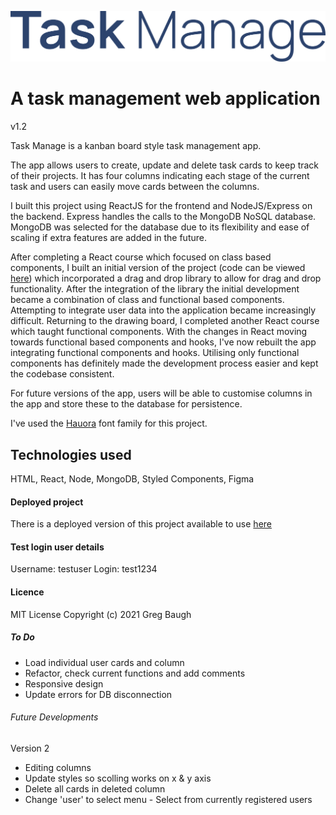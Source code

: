 ![](src/public/img/TMlogo.png)
# A task management web application
v1.2

Task Manage is a kanban board style task management app.

The app allows users to create, update and delete task cards to keep track of their projects. It has four columns indicating each stage of the current task and users can easily move cards between the columns.  
  
I built this project using ReactJS for the frontend and NodeJS/Express on the backend. Express handles the calls to the MongoDB NoSQL database. MongoDB was selected for the database due to its flexibility and ease of scaling if extra features are added in the future.  
  
After completing a React course which focused on class based components, I built an initial version of the project (code can be viewed [here](https://github.com/GregBaughDev/Task-Manage)) which incorporated a drag and drop library to allow for drag and drop functionality. After the integration of the library the initial development became a combination of class and functional based components. Attempting to integrate user data into the application became increasingly difficult. Returning to the drawing board, I completed another React course which taught functional components. With the changes in React moving towards functional based components and hooks, I've now rebuilt the app integrating functional components and hooks. Utilising only functional components has definitely made the development process easier and kept the codebase consistent.

For future versions of the app, users will be able to customise columns in the app and store these to the database for persistence.

I've used the [Hauora](https://github.com/WCYS-Co/Hauora-Sans) font family for this project.

## Technologies used
HTML, React, Node, MongoDB, Styled Components, Figma

#### Deployed project
There is a deployed version of this project available to use [here](https://taskmanage2.herokuapp.com/)

#### Test login user details
Username: testuser 
Login: test1234

#### Licence
MIT License
Copyright (c) 2021 Greg Baugh

##### To Do 
* Load individual user cards and column  
* Refactor, check current functions and add comments
* Responsive design
* Update errors for DB disconnection

###### Future Developments
Version 2  
* Editing columns
* Update styles so scolling works on x & y axis  
* Delete all cards in deleted column  
* Change 'user' to select menu - Select from currently registered users  
